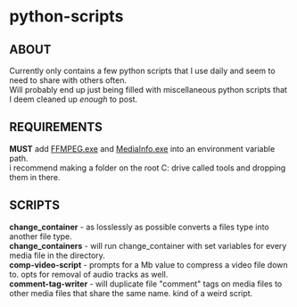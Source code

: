 # python-scripts
 
## ABOUT

Currently only contains a few python scripts that I use daily and seem to need to share with others often.  
Will probably end up just being filled with miscellaneous python scripts that I deem cleaned up *enough* to post.

## REQUIREMENTS

**MUST** add [FFMPEG.exe](https://www.gyan.dev/ffmpeg/builds/) and [MediaInfo.exe](https://mediaarea.net/en/MediaInfo) into an environment variable path.  
i recommend making a folder on the root C: drive called tools and dropping them in there.

## SCRIPTS
**change_container** - as losslessly as possible converts a files type into another file type.  
**change_containers** - will run change_container with set variables for every media file in the directory.  
**comp-video-script** - prompts for a Mb value to compress a video file down to. opts for removal of audio tracks as well.  
**comment-tag-writer** - will duplicate file "comment" tags on media files to other media files that share the same name. kind of a weird script.  
